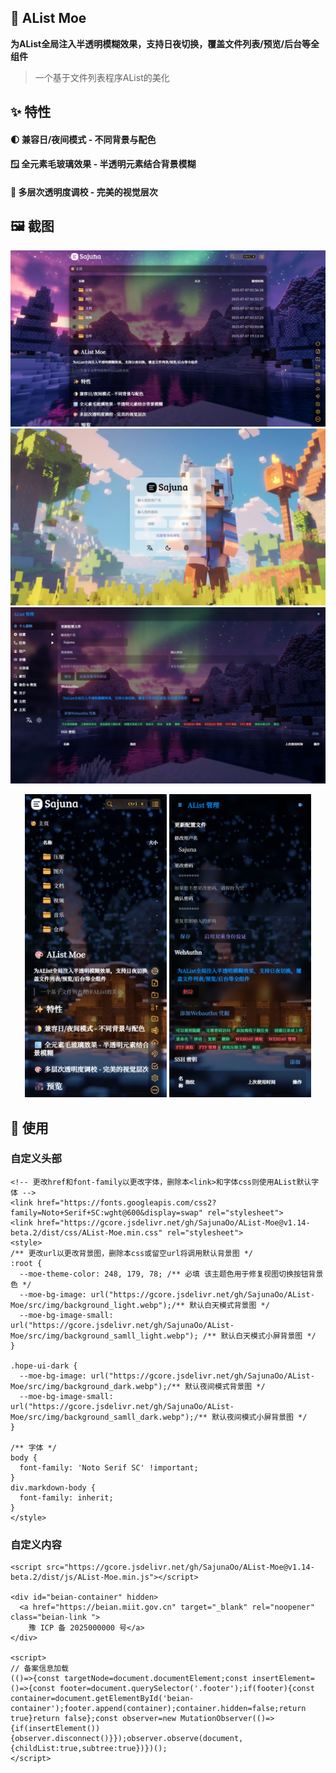 ## 🎨 AList Moe

**为AList全局注入半透明模糊效果，支持日夜切换，覆盖文件列表/预览/后台等全组件**
> 一个基于文件列表程序AList的美化

## ✨ 特性

#### 🌓 兼容日/夜间模式 - 不同背景与配色

#### 🪟 全元素毛玻璃效果 - 半透明元素结合背景模糊

#### 🎨 多层次透明度调校 - 完美的视觉层次

## 🖼️ 截图
![PC首页](screenshot/screenshot-1751555678689.png)
![PC登录](screenshot/screenshot-1751544358754.png)
![PC管理](screenshot/screenshot-1751532654257.png)
<p align="center">
  <img src="screenshot/screenshot-1751536783990.png" alt="移动端首页" width="45%"/>
  <img src="screenshot/screenshot-1751534978553.png" alt="移动端管理" width="45%"/>
</p>

## 🚀 使用

### 自定义头部
```
<!-- 更改href和font-family以更改字体，删除本<link>和字体css则使用AList默认字体 -->
<link href="https://fonts.googleapis.com/css2?family=Noto+Serif+SC:wght@600&display=swap" rel="stylesheet">
<link href="https://gcore.jsdelivr.net/gh/SajunaOo/AList-Moe@v1.14-beta.2/dist/css/AList-Moe.min.css" rel="stylesheet">
<style>
/** 更改url以更改背景图，删除本css或留空url将调用默认背景图 */
:root {
  --moe-theme-color: 248, 179, 78; /** 必填 该主题色用于修复视图切换按钮背景色 */
  --moe-bg-image: url("https://gcore.jsdelivr.net/gh/SajunaOo/AList-Moe/src/img/background_light.webp");/** 默认白天模式背景图 */
  --moe-bg-image-small: url("https://gcore.jsdelivr.net/gh/SajunaOo/AList-Moe/src/img/background_samll_light.webp"); /** 默认白天模式小屏背景图 */
}

.hope-ui-dark {
  --moe-bg-image: url("https://gcore.jsdelivr.net/gh/SajunaOo/AList-Moe/src/img/background_dark.webp");/** 默认夜间模式背景图 */
  --moe-bg-image-small: url("https://gcore.jsdelivr.net/gh/SajunaOo/AList-Moe/src/img/background_samll_dark.webp");/** 默认夜间模式小屏背景图 */
}

/** 字体 */
body {
  font-family: 'Noto Serif SC' !important;
}
div.markdown-body {
  font-family: inherit;
}
</style>
```

### 自定义内容

```
<script src="https://gcore.jsdelivr.net/gh/SajunaOo/AList-Moe@v1.14-beta.2/dist/js/AList-Moe.min.js"></script>

<div id="beian-container" hidden>
  <a href="https://beian.miit.gov.cn" target="_blank" rel="noopener" class="beian-link ">
    豫 ICP 备 2025000000 号</a>
</div>

<script>
// 备案信息加载
(()=>{const targetNode=document.documentElement;const insertElement=()=>{const footer=document.querySelector('.footer');if(footer){const container=document.getElementById('beian-container');footer.append(container);container.hidden=false;return true}return false};const observer=new MutationObserver(()=>{if(insertElement()){observer.disconnect()}});observer.observe(document,{childList:true,subtree:true})})();
</script>
```